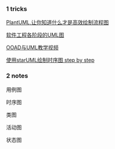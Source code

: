### 1 tricks

[PlantUML,让你知道什么才是高效绘制流程图](https://zhuanlan.zhihu.com/p/76948461)

[软件工程各阶段的UML图](https://cloud.tencent.com/developer/article/1552210)

[OOAD与UML教学视频](https://www.bilibili.com/video/BV19x411L7HH?p=2)

[使用starUML绘制时序图 step by step](https://cloud.tencent.com/developer/article/1543471)


### 2  notes


用例图

时序图

类图

活动图

状态图


